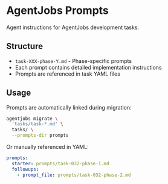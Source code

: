 # AgentJobs Prompts

Agent instructions for AgentJobs development tasks.

## Structure

- `task-XXX-phase-Y.md` - Phase-specific prompts
- Each prompt contains detailed implementation instructions
- Prompts are referenced in task YAML files

## Usage

Prompts are automatically linked during migration:

```bash
agentjobs migrate \
  'tasks/task-*.md' \
  tasks/ \
  --prompts-dir prompts
```

Or manually referenced in YAML:

```yaml
prompts:
  starter: prompts/task-032-phase-1.md
  followups:
    - prompt_file: prompts/task-032-phase-2.md
```
